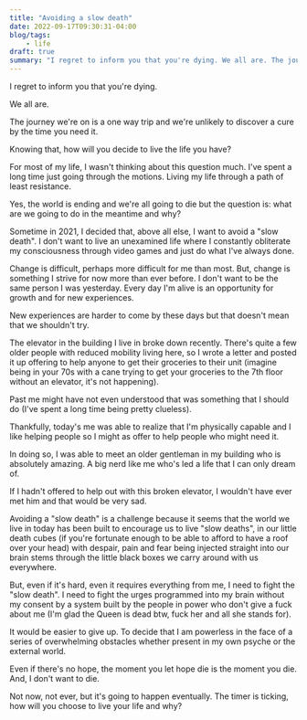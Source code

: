 ```yaml
---
title: "Avoiding a slow death"
date: 2022-09-17T09:30:31-04:00
blog/tags:
    - life
draft: true
summary: "I regret to inform you that you're dying. We all are. The journey we're on is a one way trip and we're unlikely to discover a cure by the time you need it. Knowing that, how will you decide to live the life you have?"
---
```

I regret to inform you that you're dying.

We all are.

The journey we're on is a one way trip and we're unlikely to discover a cure by the time you need it.

Knowing that, how will you decide to live the life you have?

For most of my life, I wasn't thinking about this question much. I've spent a long time just going through the motions. Living my life through a path of least resistance.

Yes, the world is ending and we're all going to die but the question is: what are we going to do in the meantime and why?

Sometime in 2021, I decided that, above all else, I want to avoid a "slow death". I don't want to live an unexamined life where I constantly obliterate my consciousness through video games and just do what I've always done.

Change is difficult, perhaps more difficult for me than most. But, change is something I strive for now more than ever before. I don't want to be the same person I was yesterday. Every day I'm alive is an opportunity for growth and for new experiences.

New experiences are harder to come by these days but that doesn't mean that we shouldn't try.

The elevator in the building I live in broke down recently. There's quite a few older people with reduced mobility living here, so I wrote a letter and posted it up offering to help anyone to get their groceries to their unit (imagine being in your 70s with a cane trying to get your groceries to the 7th floor without an elevator, it's not happening).

Past me might have not even understood that was something that I should do (I've spent a long time being pretty clueless).

Thankfully, today's me was able to realize that I'm physically capable and I like helping people so I might as offer to help people who might need it.

In doing so, I was able to meet an older gentleman in my building who is absolutely amazing. A big nerd like me who's led a life that I can only dream of.

If I hadn't offered to help out with this broken elevator, I wouldn't have ever met him and that would be very sad.

Avoiding a "slow death" is a challenge because it seems that the world we live in today has been built to encourage us to live "slow deaths", in our little death cubes (if you're fortunate enough to be able to afford to have a roof over your head) with despair, pain and fear being injected straight into our brain stems through the little black boxes we carry around with us everywhere.

But, even if it's hard, even it requires everything from me, I need to fight the "slow death". I need to fight the urges programmed into my brain without my consent by a system built by the people in power who don't give a fuck about me (I'm glad the Queen is dead btw, fuck her and all she stands for).

It would be easier to give up. To decide that I am powerless in the face of a series of overwhelming obstacles whether present in my own psyche or the external world.

Even if there's no hope, the moment you let hope die is the moment you die. And, I don't want to die.

Not now, not ever, but it's going to happen eventually. The timer is ticking, how will you choose to live your life and why?




